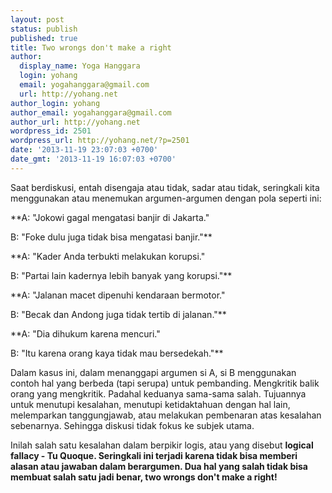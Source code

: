 ```yaml
---
layout: post
status: publish
published: true
title: Two wrongs don't make a right
author:
  display_name: Yoga Hanggara
  login: yohang
  email: yogahanggara@gmail.com
  url: http://yohang.net
author_login: yohang
author_email: yogahanggara@gmail.com
author_url: http://yohang.net
wordpress_id: 2501
wordpress_url: http://yohang.net/?p=2501
date: '2013-11-19 23:07:03 +0700'
date_gmt: '2013-11-19 16:07:03 +0700'
---
```

Saat berdiskusi, entah disengaja atau tidak, sadar atau tidak, seringkali kita menggunakan atau menemukan argumen-argumen dengan pola seperti ini:

**A: "Jokowi gagal mengatasi banjir di Jakarta."


B: "Foke dulu juga tidak bisa mengatasi banjir."**

**A: "Kader Anda terbukti melakukan korupsi."


B: "Partai lain kadernya lebih banyak yang korupsi."**

**A: "Jalanan macet dipenuhi kendaraan bermotor."


B: "Becak dan Andong juga tidak tertib di jalanan."**

**A: "Dia dihukum karena mencuri."


B: "Itu karena orang kaya tidak mau bersedekah."**

Dalam kasus ini, dalam menanggapi argumen si A, si B menggunakan contoh hal yang berbeda (tapi serupa) untuk pembanding. Mengkritik balik orang yang mengkritik. Padahal keduanya sama-sama salah. Tujuannya untuk menutupi kesalahan, menutupi ketidaktahuan dengan hal lain, melemparkan tanggungjawab, atau melakukan pembenaran atas kesalahan sebenarnya. Sehingga diskusi tidak fokus ke subjek utama.

Inilah salah satu kesalahan dalam berpikir logis, atau yang disebut **logical fallacy - Tu Quoque. Seringkali ini terjadi karena tidak bisa memberi alasan atau jawaban dalam berargumen. Dua hal yang salah tidak bisa membuat salah satu jadi benar, two wrongs don't make a right!**

